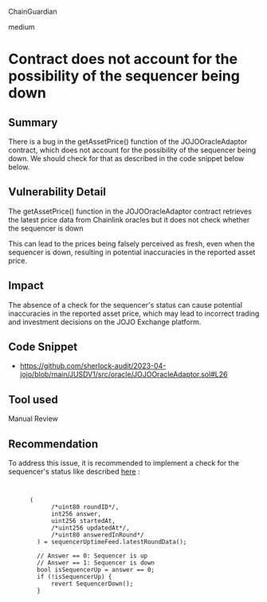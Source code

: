 ChainGuardian

medium

# Contract does not account for the possibility of the sequencer being down

## Summary

There is a bug in the getAssetPrice() function of the JOJOOracleAdaptor contract, which does not account for the possibility of the sequencer being down. We should check for that as described in the code snippet below below. 

## Vulnerability Detail

The getAssetPrice() function in the JOJOOracleAdaptor contract retrieves the latest price data from Chainlink oracles but it does not check whether the sequencer is down

This can lead to the prices being falsely perceived as fresh, even when the sequencer is down, resulting in potential inaccuracies in the reported asset price.

## Impact

The absence of a check for the sequencer's status can cause potential inaccuracies in the reported asset price, which may lead to incorrect trading and investment decisions on the JOJO Exchange platform. 

## Code Snippet

- https://github.com/sherlock-audit/2023-04-jojo/blob/main/JUSDV1/src/oracle/JOJOOracleAdaptor.sol#L26

## Tool used

Manual Review

## Recommendation

To address this issue, it is recommended to implement a check for the sequencer's status like described [here](https://docs.chain.link/data-feeds/l2-sequencer-feeds#example-code) : 

```solidity


      (
            /*uint80 roundID*/,
            int256 answer,
            uint256 startedAt,
            /*uint256 updatedAt*/,
            /*uint80 answeredInRound*/
        ) = sequencerUptimeFeed.latestRoundData();

        // Answer == 0: Sequencer is up
        // Answer == 1: Sequencer is down
        bool isSequencerUp = answer == 0;
        if (!isSequencerUp) {
            revert SequencerDown();
        }

```


